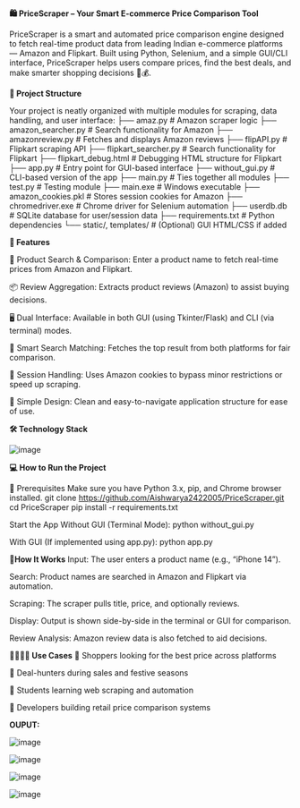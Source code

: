 **🛍️ PriceScraper – Your Smart E-commerce Price Comparison Tool**

PriceScraper is a smart and automated price comparison engine designed to fetch real-time product data from leading Indian e-commerce platforms — Amazon and Flipkart. Built using Python, Selenium, and a simple GUI/CLI interface, PriceScraper helps users compare prices, find the best deals, and make smarter shopping decisions 🧠💰.

**📂 Project Structure**

Your project is neatly organized with multiple modules for scraping, data handling, and user interface:
├── amaz.py                   # Amazon scraper logic
├── amazon_searcher.py       # Search functionality for Amazon
├── amazonreview.py          # Fetches and displays Amazon reviews
├── flipAPI.py               # Flipkart scraping API
├── flipkart_searcher.py     # Search functionality for Flipkart
├── flipkart_debug.html      # Debugging HTML structure for Flipkart
├── app.py                   # Entry point for GUI-based interface
├── without_gui.py           # CLI-based version of the app
├── main.py                  # Ties together all modules
├── test.py                  # Testing module
├── main.exe                 # Windows executable
├── amazon_cookies.pkl       # Stores session cookies for Amazon
├── chromedriver.exe         # Chrome driver for Selenium automation
├── userdb.db                # SQLite database for user/session data
├── requirements.txt         # Python dependencies
└── static/, templates/      # (Optional) GUI HTML/CSS if added


**🚀 Features**

🔎 Product Search & Comparison: Enter a product name to fetch real-time prices from Amazon and Flipkart.

📦 Review Aggregation: Extracts product reviews (Amazon) to assist buying decisions.

🖥️ Dual Interface: Available in both GUI (using Tkinter/Flask) and CLI (via terminal) modes.

🧠 Smart Search Matching: Fetches the top result from both platforms for fair comparison.

📁 Session Handling: Uses Amazon cookies to bypass minor restrictions or speed up scraping.

💬 Simple Design: Clean and easy-to-navigate application structure for ease of use.


**🛠️ Technology Stack**

![image](https://github.com/user-attachments/assets/afa80568-7603-483e-906b-02ee7ca4cffe)

**💻 How to Run the Project**

🔧 Prerequisites
Make sure you have Python 3.x, pip, and Chrome browser installed.
git clone https://github.com/Aishwarya2422005/PriceScraper.git
cd PriceScraper
pip install -r requirements.txt

Start the App
Without GUI (Terminal Mode):
python without_gui.py

With GUI (If implemented using app.py):
python app.py


**🤖How It Works**
Input: The user enters a product name (e.g., “iPhone 14”).

Search: Product names are searched in Amazon and Flipkart via automation.

Scraping: The scraper pulls title, price, and optionally reviews.

Display: Output is shown side-by-side in the terminal or GUI for comparison.

Review Analysis: Amazon review data is also fetched to aid decisions.

**👨‍👩‍👧‍👦 Use Cases**
📌 Shoppers looking for the best price across platforms

📌 Deal-hunters during sales and festive seasons

📌 Students learning web scraping and automation

📌 Developers building retail price comparison systems

**OUPUT:**


![image](https://github.com/user-attachments/assets/7d9f233e-0c19-4e05-b03e-eedf6d4f495f)

![image](https://github.com/user-attachments/assets/60d2362e-0f00-41fd-94ef-1aa40ddc14d1)

![image](https://github.com/user-attachments/assets/4cae4180-bc8f-483d-9e08-ffecd6f3698c)

![image](https://github.com/user-attachments/assets/69c06e24-3fea-4b4c-a657-a17d11d1bcd4)







